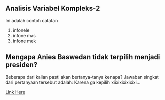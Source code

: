 ## Analisis Variabel Kompleks-2
Ini adalah contoh catatan
1. infonele
2. infone mas
3. infone mek

## Mengapa Anies Baswedan tidak terpilih menjadi presiden?
Beberapa dari kalian pasti akan bertanya-tanya kenapa?
Jawaban singkat dari pertanyaan tersebut adalah:
Karena ga kepilih xiixixixixixixi...

[Link Here](http://youtube.com)
